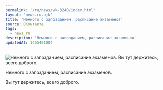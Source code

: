 ```yaml
---
permalink: '/ru/news/vk-3240/index.html'
layout: 'news.ru.njk'
title: 'Немного с запозданием, расписание экзаменов'
source: ВКонтакте
tags:
  - news_ru
description: 'Немного с запозданием, расписание экзаменов'
updatedAt: 1465401004
---
```

![Немного с запозданием, расписание экзаменов. Вы тут держитесь, всего доброго.](https://sun9-56.userapi.com/impf/c633227/v633227484/3079a/3waQDFkPF0g.jpg?size=1080x720&quality=96&proxy=1&sign=8a2b66d419444acab75b2bab8af2393f&c_uniq_tag=lhSRJ3t51NNgusKyw3bVTPFfTRwJS2iEkdHg9flDX1E&type=album)

Немного с запозданием, расписание экзаменов.

Вы тут держитесь, всего доброго.
